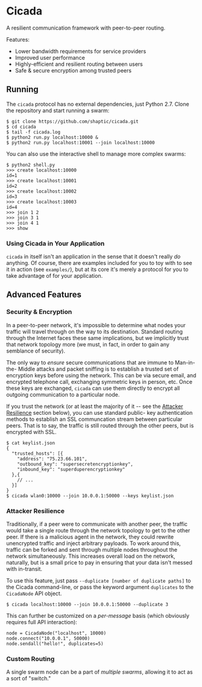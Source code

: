 # Cicada #
A resilient communication framework with peer-to-peer routing.

Features:

  - Lower bandwidth requirements for service providers
  - Improved user performance
  - Highly-efficient and resilient routing between users
  - Safe & secure encryption among trusted peers

## Running ##
The `cicada` protocol has no external dependencies, just Python 2.7. Clone the
repository and start running a swarm:

    $ git clone https://github.com/shaptic/cicada.git
    $ cd cicada
    $ tail -f cicada.log
    $ python2 run.py localhost:10000 &
    $ python2 run.py localhost:10001 --join localhost:10000

You can also use the interactive shell to manage more complex swarms:

    $ python2 shell.py
    >>> create localhost:10000
    id=1
    >>> create localhost:10001
    id=2
    >>> create localhost:10002
    id=3
    >>> create localhost:10003
    id=4
    >>> join 1 2
    >>> join 3 1
    >>> join 4 1
    >>> show

### Using Cicada in Your Application ###
`cicada` in itself isn't an application in the sense that it doesn't really
_do_ anything. Of course, there are examples included for you to toy with to
see it in action (see `examples/`), but at its core it's merely a protocol for
you to take advantage of for your application.

## Advanced Features ##

### Security & Encryption ###
In a peer-to-peer network, it's impossible to determine what nodes your traffic
will travel through on the way to its destination. Standard routing through the
Internet faces these same implications, but we implicitly trust that network
topology more (we must, in fact, in order to gain any semblance of security).

The only way to _ensure_ secure communications that are immune to Man-in-the-
Middle attacks and packet sniffing is to establish a trusted set of encryption keys before using the network. This can be via secure email, and encrypted telephone call, exchanging symmetric keys in person, etc. Once these keys are exchanged, `cicada` can use them directly to encrypt all outgoing communication to a particular node.

If you trust the network (or at least the majority of it -- see the [Attacker
Resilience](#Attacker-Resilience) section below), you can use standard public-
key authentication methods to establish an SSL communcation stream between
particular peers. That is to say, the traffic is still routed through the other
peers, but is encrypted with SSL.

    $ cat keylist.json
    { 
      "trusted_hosts": [{
        "address": "75.23.66.101",
        "outbound_key": "supersecretencryptionkey",
        "inbound_key": "superduperencryptionkey"
      },{
        // ...
      }]
    }
    $ cicada wlan0:10000 --join 10.0.0.1:50000 --keys keylist.json


### Attacker Resilience ###
Traditionally, if a peer were to communicate with another peer, the traffic
would take a single route through the network topology to get to the other
peer. If there is a malicious agent in the network, they could rewrite
unencrypted traffic and inject arbitrary payloads. To work around this, traffic
can be forked and sent through multiple nodes throughout the network
simultaneously. This increases overall load on the network, naturally, but is a
small price to pay in ensuring that your data isn't messed with in-transit.

To use this feature, just pass `--duplicate [number of duplicate paths]` to the
Cicada command-line, or pass the keyword argument `duplicates` to the
`CicadaNode` API object.

    $ cicada localhost:10000 --join 10.0.0.1:50000 --duplicate 3

This can further be customized on a _per-message_ basis (which obviously requires full API interaction):

    node = CicadaNode("localhost", 10000)
    node.connect("10.0.0.1", 50000)
    node.sendall("hello!", duplicates=5)

### Custom Routing ###
A single swarm node can be a part of _multiple swarms_, allowing it to act as a sort of "switch."
